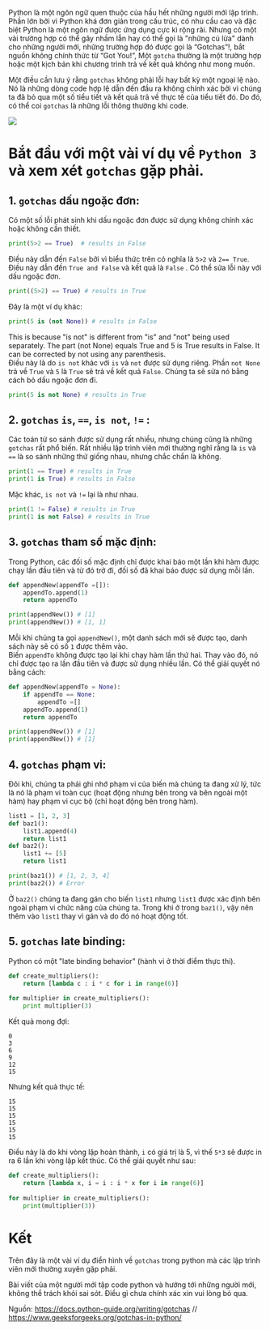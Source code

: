 Python là một ngôn ngữ quen thuộc của hầu hết những người mới lập trình. Phần lớn bởi vì Python khá đơn giản trong cấu trúc, có nhu cầu cao và đặc biệt Python là một ngôn ngữ được ứng dụng cực kì rộng rãi. Nhưng có một vài trường hợp có thể gây nhầm lẫn hay có thể gọi là "những cú lừa" dành cho những người mới, những trường hợp đó được gọi là “Gotchas”!, bắt nguồn không chính thức từ “Got You!”, Một `gotcha` thường là một trường hợp hoặc một kịch bản khi chương trình trả về kết quả không như mong muốn. 

Một điều cần lưu ý rằng `gotchas` không phải lỗi hay bất kỳ một ngoại lệ nào. Nó là những dòng code hợp lệ dẫn đến đầu ra không chính xác bởi vì chúng ta đã bỏ qua một số tiểu tiết và kết quả trả về thực tế của tiểu tiết đó. Do đó, có thể coi `gotchas` là những lỗi thông thường khi code.

![](https://images.viblo.asia/bbb4200d-1d4f-4b49-a418-348b84b2923c.png)


# Bắt đầu với một vài ví dụ về `Python 3` và xem xét `gotchas` gặp phải.

## 1. `gotchas` dấu ngoặc đơn:
Có một số lỗi phát sinh khi dấu ngoặc đơn được sử dụng không chính xác hoặc không cần thiết.
```python
print(5>2 == True)  # results in False
```
Điều này dẫn đến `False` bởi vì biểu thức trên có nghĩa là `5>2` và `2== True`. Điều này dẫn đến `True and False` và kết quả là `False` .
Có thể sửa lỗi này với dấu ngoặc đơn.
```python
print((5>2) == True) # results in True
```
Đây là một ví dụ khác:
```python
print(5 is (not None)) # results in False
```
This is because "is not" is different from "is" and "not" being used separately. The part (not None) equals True and 5 is True results in False. It can be corrected by not using any parenthesis.<br>
Điều này là do `is not` khác với `is` và `not` được sử dụng riêng. Phần `not None` trả về `True` và `5` là `True` sẽ trả về kết quả `False`. Chúng ta sẽ sửa nó bằng cách bỏ dấu ngoặc đơn đi.
```python
print(5 is not None) # results in True
```
## 2. `gotchas` `is`, `==`, `is not`, `!=` :
Các toán tử so sánh được sử dụng rất nhiều, nhưng chúng cũng là những `gotchas` rất phổ biến. Rất nhiều lập trình viên mới thường nghĩ rằng là `is` và `==` là so sánh những thứ giống nhau, nhưng chắc chắn là không.
```python
print(1 == True) # results in True
print(1 is True) # results in False
```
Mặc khác,  `is not` và `!=` lại là như nhau.
```python
print(1 != False) # results in True
print(1 is not False) # results in True
```
## 3. `gotchas` tham số mặc định:
Trong Python, các đối số mặc định chỉ được khai báo một lần khi hàm được chạy lần đầu tiên và từ đó trở đi, đối số đã khai báo được sử dụng mỗi lần.
```python
def appendNew(appendTo =[]):      
    appendTo.append(1)   
    return appendTo

print(appendNew()) # [1]
print(appendNew()) # [1, 1]
```
Mỗi khi chúng ta gọi `appendNew()`, một danh sách mới sẽ được tạo, danh sách này sẽ có số `1` được thêm vào.<br>
Biến `appendTo` không được tạo lại khi chạy hàm lần thứ hai. Thay vào đó, nó chỉ được tạo ra lần đầu tiên và được sử dụng nhiều lần. Có thể giải quyết nó bằng cách:
```python
def appendNew(appendTo = None):  
    if appendTo == None:
        appendTo =[]    
    appendTo.append(1)   
    return appendTo

print(appendNew()) # [1]
print(appendNew()) # [1]
```
## 4. `gotchas`  phạm vi:
Đôi khi, chúng ta phải ghi nhớ phạm vi của biến mà chúng ta đang xử lý, tức là nó là phạm vi toàn cục (hoạt động nhưng bên trong và bên ngoài một hàm) hay phạm vi cục bộ (chỉ hoạt động bên trong hàm).
```python
list1 = [1, 2, 3]
def baz1():
    list1.append(4) 
    return list1
def baz2():
    list1 += [5]      
    return list1

print(baz1()) # [1, 2, 3, 4]
print(baz2()) # Error
```
Ở `baz2()` chúng ta đang gán cho biến `list1` nhưng `list1` được xác định bên ngoài phạm vi chức năng của chúng ta. Trong khi ở trong `baz1()`, vậy nên thêm vào `list1` thay vì gán và do đó nó hoạt động tốt.
## 5. `gotchas` late binding:
Python có một "late binding behavior" (hành vi ở thời điểm thực thi). 
```python
def create_multipliers():
    return [lambda c : i * c for i in range(6)] 
  
for multiplier in create_multipliers():
    print multiplier(3)
```
Kết quả mong đợi:
```
0
3
6
9
12
15
```
Nhưng kết quả thực tế:
```
15
15
15
15
15
15
```
Điều này là do khi vòng lặp hoàn thành, `i` có giá trị là 5, vì thế `5*3` sẽ được in ra 6 lần khi vòng lặp kết thúc.
Có thể giải quyết như sau:
```python
def create_multipliers():
    return [lambda x, i = i : i * x for i in range(6)]
      
for multiplier in create_multipliers():
    print(multiplier(3))
```
# Kết
Trên đây là một vài ví dụ điển hình về `gotchas` trong python mà các lập trình viên mới thường xuyên gặp phải.<br>

Bài viết của một người mới tập code python và hướng tới những người mới, không thể trách khỏi sai sót. Điều gì chưa chính xác xin vui lòng bỏ qua.

Nguồn: https://docs.python-guide.org/writing/gotchas // https://www.geeksforgeeks.org/gotchas-in-python/